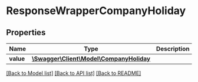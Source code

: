 # ResponseWrapperCompanyHoliday

## Properties
Name | Type | Description | Notes
------------ | ------------- | ------------- | -------------
**value** | [**\Swagger\Client\Model\CompanyHoliday**](CompanyHoliday.md) |  | [optional] 

[[Back to Model list]](../README.md#documentation-for-models) [[Back to API list]](../README.md#documentation-for-api-endpoints) [[Back to README]](../README.md)


